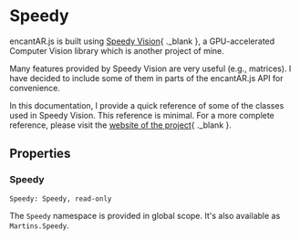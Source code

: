 # Speedy

encantAR.js is built using [Speedy Vision](https://github.com/alemart/speedy-vision){ ._blank }, a GPU-accelerated Computer Vision library which is another project of mine.

Many features provided by Speedy Vision are very useful (e.g., matrices). I have decided to include some of them in parts of the encantAR.js API for convenience.

In this documentation, I provide a quick reference of some of the classes used in Speedy Vision. This reference is minimal. For a more complete reference, please visit the [website of the project](https://github.com/alemart/speedy-vision){ ._blank }.

## Properties

### Speedy

`Speedy: Speedy, read-only`

The `Speedy` namespace is provided in global scope. It's also available as `Martins.Speedy`.
